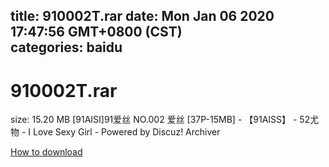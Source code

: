
title: 910002T.rar
date: Mon Jan 06 2020 17:47:56 GMT+0800 (CST)    
categories: baidu
---

# 910002T.rar
size: 15.20 MB
 [91AISI]91爱丝 NO.002 爱丝 [37P-15MB] - 【91AISS】 - 52尤物 - I Love Sexy Girl - Powered by Discuz! Archiver
 

[How to download](https://bpcam.bemobtrk.com/go/2ceec3aa-1ca2-46d6-b9ff-aaa5c184517c?jno=38)
